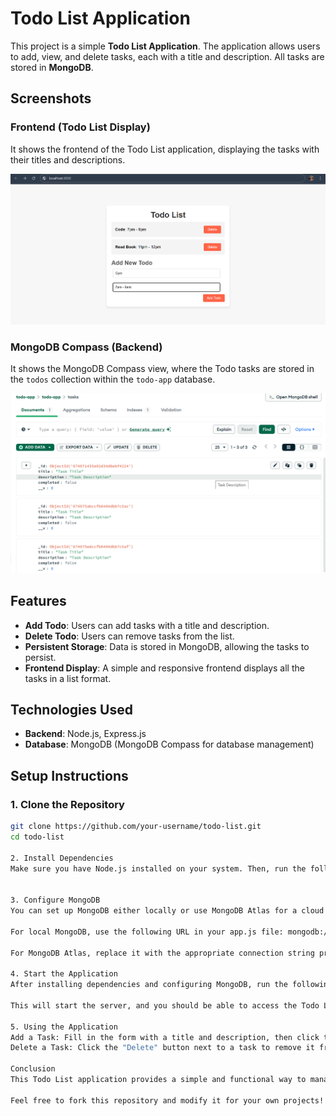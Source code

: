 # Todo List Application

This project is a simple **Todo List Application**. The application allows users to add, view, and delete tasks, each with a title and description. All tasks are stored in **MongoDB**.

## Screenshots

### Frontend (Todo List Display)

It shows the frontend of the Todo List application, displaying the tasks with their titles and descriptions.

![Frontend Page](images/frontend-screenshot.png)

### MongoDB Compass (Backend)

It shows the MongoDB Compass view, where the Todo tasks are stored in the `todos` collection within the `todo-app` database.

![Mongo Page](images/mongo-compass-screenshot.png)

## Features

- **Add Todo**: Users can add tasks with a title and description.
- **Delete Todo**: Users can remove tasks from the list.
- **Persistent Storage**: Data is stored in MongoDB, allowing the tasks to persist.
- **Frontend Display**: A simple and responsive frontend displays all the tasks in a list format.

## Technologies Used

- **Backend**: Node.js, Express.js
- **Database**: MongoDB (MongoDB Compass for database management)

## Setup Instructions

### 1. Clone the Repository

```bash
git clone https://github.com/your-username/todo-list.git
cd todo-list

2. Install Dependencies
Make sure you have Node.js installed on your system. Then, run the following command to install all necessary dependencies: npm install


3. Configure MongoDB
You can set up MongoDB either locally or use MongoDB Atlas for a cloud database.

For local MongoDB, use the following URL in your app.js file: mongodb://localhost:27017/todo-app

For MongoDB Atlas, replace it with the appropriate connection string provided by Atlas.

4. Start the Application
After installing dependencies and configuring MongoDB, run the following command to start the server: node app.js

This will start the server, and you should be able to access the Todo List app at http://localhost:3000.

5. Using the Application
Add a Task: Fill in the form with a title and description, then click the "Add Todo" button to submit the task.
Delete a Task: Click the "Delete" button next to a task to remove it from the list.

Conclusion
This Todo List application provides a simple and functional way to manage tasks with a basic backend in Node.js and a MongoDB database. It supports adding, viewing, and deleting tasks.

Feel free to fork this repository and modify it for your own projects!
